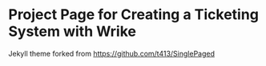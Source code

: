 # Project Page for Creating a Ticketing System with Wrike

Jekyll theme forked from https://github.com/t413/SinglePaged
